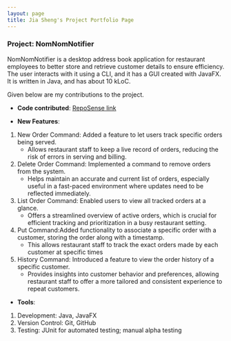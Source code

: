 ```yaml
---
layout: page
title: Jia Sheng's Project Portfolio Page
---
```


### Project: NomNomNotifier

NomNomNotifier is a desktop address book application for restaurant employees to better store and retrieve customer details to ensure efficiency.
The user interacts with it using a CLI, and it has a GUI created with JavaFX. It is written in Java, and has about 10 kLoC.

Given below are my contributions to the project.

* **Code contributed**: [RepoSense link]()

* **New Features**:
1. New Order Command: Added a feature to let users track specific orders being served.
    - Allows restaurant staff to keep a live record of orders, reducing the risk of errors in serving and billing.
2. Delete Order Command: Implemented a command to remove orders from the system.
    - Helps maintain an accurate and current list of orders, especially useful in a fast-paced environment where updates need to be reflected immediately.
3. List Order Command: Enabled users to view all tracked orders at a glance.
    - Offers a streamlined overview of active orders, which is crucial for efficient tracking and prioritization in a busy restaurant setting.
4. Put Command:Added functionality to associate a specific order with a customer, storing the order along with a timestamp.
   - This allows restaurant staff to track the exact orders made by each customer at specific times
5. History Command: Introduced a feature to view the order history of a specific customer.
   - Provides insights into customer behavior and preferences, allowing restaurant staff to offer a more tailored and consistent experience to repeat customers.


* **Tools**:
1. Development: Java, JavaFX
2. Version Control: Git, GitHub
3. Testing: JUnit for automated testing; manual alpha testing
